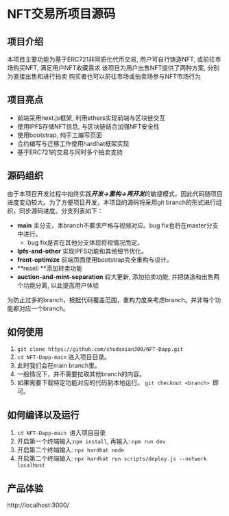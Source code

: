 # NFT交易所项目源码

## 项目介绍
本项目主要功能为基于ERC721非同质化代币交易,
用户可自行铸造NFT, 或前往市场购买NFT, 满足用户NFT收藏需求
该项目为用户出售NFT提供了两种方案, 分别为直接出售和进行拍卖
购买者也可以前往市场或拍卖场参与NFT市场行为

## 项目亮点
* 前端采用next.js框架, 利用ethers实现前端与区块链交互
* 使用IPFS存储NFT信息, 与区块链结合加强NFT安全性
* 使用bootstrap, 纯手工编写页面
* 合约编写与迁移工作使用hardhat框架实现
* 基于ERC721的交易与同时多个拍卖支持


## 源码组织
由于本项目开发过程中始终实践***开发->重构->再开发***的敏捷模式，因此代码随项目进度变动较大。为了方便项目开发，本项目的源码将采用git branch的形式进行组织，同步源码进度。分支列表如下：

* **main** 主分支，本branch不要求严格与视频对应。bug fix也将在master分支中进行。
  * bug fix是否在其他分支体现将视情况而定。
* **Ipfs-and-other** 实现IPFS功能和其他细节优化。
* **front-optimize** 前端页面使用bootstrap完全重构与设计。
* **resell **添加转卖功能
* **auction-and-mint-separation** 较大更新, 添加拍卖功能, 并把铸造和出售两个功能分离, 以此提高用户体验

为防止过多的branch，根据代码覆盖范围，重构力度来考虑branch。并非每个功能都对应一个branch。

## 如何使用
1. `git clone https://github.com/chudaxian300/NFT-Dapp.git`
1. `cd NFT-Dapp-main` 进入项目目录。
1. 此时我们会在main branch里。
1. 一般情况下，并不需要拉取其他branch的内容。
1. 如果需要下载特定功能对应的代码到本地运行。
`git checkout <branch> `即可。

## 如何编译以及运行
1. `cd NFT-Dapp-main `进入项目目录
1. 开启第一个终端输入:`npm install`, 再输入: `npm run dev`
1. 开启第二个终端输入: `npx hardhat node`
1. 开启第二个终端输入: `npx hardhat run scripts/deploy.js --network localhost`

## 产品体验


http://localhost:3000/

